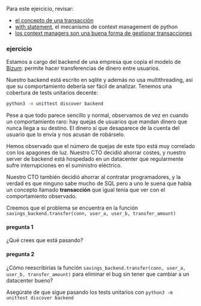 Para este ejercicio, revisar:
* [el concepto de una transacción](https://en.wikipedia.org/wiki/Database_transaction)
* [with statement](https://docs.python.org/3/whatsnew/2.6.html#pep-343-the-with-statement), el mecanismo de context management de python
* [los context managers son una buena forma de gestionar transacciones](https://docs.python.org/3/library/sqlite3.html#using-the-connection-as-a-context-manager)

### ejercicio

Estamos a cargo del backend de una empresa que copia el modelo de [Bizum](https://bizum.es/en/): permite hacer transferencias de dinero entre usuarios.

Nuestro backend está escrito en sqlite y además no usa multithreading, así que su comportamiento debería ser fácil de analizar. Tenemos una cobertura de tests unitarios decente:

```bash
python3 -m unittest discover backend
```

Pese a que todo parece sencillo y normal, observamos de vez en cuando un comportamiento raro: hay quejas de usuarios que mandan dinero que nunca llega a su destino. El dinero sí que desaparece de la cuenta del usuario que lo envía y nos acusan de robárselo.

Hemos observado que el número de quejas de este tipo está muy correlado con los apagones de luz. Nuestro CTO decidió ahorrar costes, y nuestro server de backend está hospedado en un datacenter que regularmente sufre interrupciones en el suministro eléctrico.

Nuestro CTO también decidió ahorrar al contratar programadores, y la verdad es que ninguno sabe mucho de SQL pero a uno le suena que había un concepto llamado **transacción** que igual tenía que ver con el comportamiento observado.

Creemos que el problema se encuentra en la función `savings_backend.transfer(conn, user_a, user_b, transfer_amount)`

#### pregunta 1

¿Qué crees que está pasando?

#### pregunta 2

¿Cómo reescribirías la función `savings_backend.transfer(conn, user_a, user_b, transfer_amount)` para eliminar el bug sin tener que cambiar a un datacenter bueno?

Asegúrate de que sigue pasando los tests unitarios con `python3 -m unittest discover backend`
